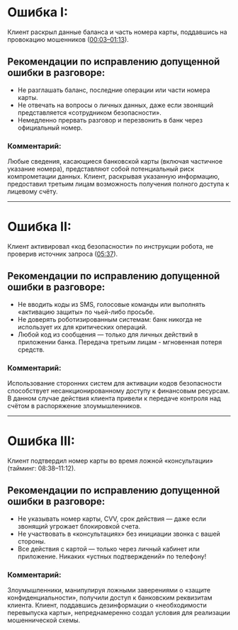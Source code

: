# **Ошибка I**: 
Клиент раскрыл данные баланса и часть номера карты, поддавшись на провокацию мошенников ([00:03–01:13](https://youtu.be/4JHOHJ7xSFg?si=ZLGzpj4txMzhykdX&t=3)).  

## Рекомендации по исправлению допущенной ошибки в разговоре:  
- Не разглашать баланс, последние операции или части номера карты.  
- Не отвечать на вопросы о личных данных, даже если звонящий представляется «сотрудником безопасности».  
- Немедленно прервать разговор и перезвонить в банк через официальный номер.
### Комментарий: 
Любые сведения, касающиеся банковской карты (включая частичное указание номера), представляют собой потенциальный риск компрометации данных. Клиент, раскрывая указанную информацию, предоставил третьим лицам возможность получения полного доступа к лицевому счёту.

---

# **Ошибка II**: 
Клиент активировал «код безопасности» по инструкции робота, не проверив источник запроса ([05:37](https://youtu.be/4JHOHJ7xSFg?si=gUm4SAMaWxkTnoQ4&t=337)).  
## Рекомендации по исправлению допущенной ошибки в разговоре:
- Не вводить коды из SMS, голосовые команды или выполнять «активацию защиты» по чьей-либо просьбе.  
- Не доверять роботизированным системам: банк никогда не использует их для критических операций.  
- Любой код из сообщения — только для личных действий в приложении банка. Передача третьим лицам - мгновенная потеря средств.
### Комментарий: 
Использование сторонних систем для активации кодов безопасности способствует несанкционированному доступу к финансовым ресурсам. В данном случае действия клиента привели к передаче контроля над счётом в распоряжение злоумышленников.

---

# **Ошибка III**: 
Клиент подтвердил номер карты во время ложной «консультации» (тайминг: 08:38–11:12).  
## Рекомендации по исправлению допущенной ошибки в разговоре:  
- Не указывать номер карты, CVV, срок действия — даже если звонящий угрожает блокировкой счета.  
- Не участвовать в «консультациях» без инициации звонка с вашей стороны.  
- Все действия с картой — только через личный кабинет или приложение. Никаких «устных подтверждений» по телефону!  
### Комментарий:
Злоумышленники, манипулируя ложными заверениями о «защите конфиденциальности», получили доступ к банковским реквизитам клиента. Клиент, поддавшись дезинформации о «необходимости перевыпуска карты», непреднамеренно создал условия для реализации мошеннической схемы.